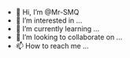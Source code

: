 - 👋 Hi, I’m @Mr-SMQ
- 👀 I’m interested in ...
- 🌱 I’m currently learning ...
- 💞️ I’m looking to collaborate on ...
- 📫 How to reach me ...

<!---
Mr-SMQ/Mr-SMQ is a ✨ special ✨ repository because its `README.md` (this file) appears on your GitHub profile.
You can click the Preview link to take a look at your changes.
--->

